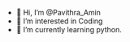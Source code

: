 - 👋 Hi, I’m @Pavithra_Amin
- 👀 I’m interested in Coding
- 🌱 I’m currently learning python.

<!---
PavithraAmin/PavithraAmin is a ✨ special ✨ repository because its `README.md` (this file) appears on your GitHub profile.
You can click the Preview link to take a look at your changes.
--->
